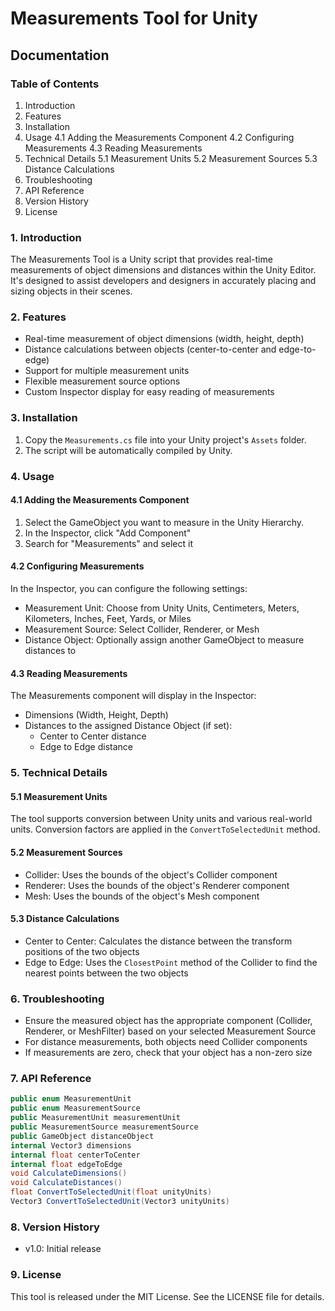 # Measurements Tool for Unity
## Documentation

### Table of Contents
1. Introduction
2. Features
3. Installation
4. Usage
   4.1 Adding the Measurements Component
   4.2 Configuring Measurements
   4.3 Reading Measurements
5. Technical Details
   5.1 Measurement Units
   5.2 Measurement Sources
   5.3 Distance Calculations
6. Troubleshooting
7. API Reference
8. Version History
9. License

### 1. Introduction
The Measurements Tool is a Unity script that provides real-time measurements of object dimensions and distances within the Unity Editor. It's designed to assist developers and designers in accurately placing and sizing objects in their scenes.

### 2. Features
- Real-time measurement of object dimensions (width, height, depth)
- Distance calculations between objects (center-to-center and edge-to-edge)
- Support for multiple measurement units
- Flexible measurement source options
- Custom Inspector display for easy reading of measurements

### 3. Installation
1. Copy the `Measurements.cs` file into your Unity project's `Assets` folder.
2. The script will be automatically compiled by Unity.

### 4. Usage

#### 4.1 Adding the Measurements Component
1. Select the GameObject you want to measure in the Unity Hierarchy.
2. In the Inspector, click "Add Component"
3. Search for "Measurements" and select it

#### 4.2 Configuring Measurements
In the Inspector, you can configure the following settings:
- Measurement Unit: Choose from Unity Units, Centimeters, Meters, Kilometers, Inches, Feet, Yards, or Miles
- Measurement Source: Select Collider, Renderer, or Mesh
- Distance Object: Optionally assign another GameObject to measure distances to

#### 4.3 Reading Measurements
The Measurements component will display in the Inspector:
- Dimensions (Width, Height, Depth)
- Distances to the assigned Distance Object (if set):
  - Center to Center distance
  - Edge to Edge distance

### 5. Technical Details

#### 5.1 Measurement Units
The tool supports conversion between Unity units and various real-world units. Conversion factors are applied in the `ConvertToSelectedUnit` method.

#### 5.2 Measurement Sources
- Collider: Uses the bounds of the object's Collider component
- Renderer: Uses the bounds of the object's Renderer component
- Mesh: Uses the bounds of the object's Mesh component

#### 5.3 Distance Calculations
- Center to Center: Calculates the distance between the transform positions of the two objects
- Edge to Edge: Uses the `ClosestPoint` method of the Collider to find the nearest points between the two objects

### 6. Troubleshooting
- Ensure the measured object has the appropriate component (Collider, Renderer, or MeshFilter) based on your selected Measurement Source
- For distance measurements, both objects need Collider components
- If measurements are zero, check that your object has a non-zero size

### 7. API Reference

```csharp
public enum MeasurementUnit
public enum MeasurementSource
public MeasurementUnit measurementUnit
public MeasurementSource measurementSource
public GameObject distanceObject
internal Vector3 dimensions
internal float centerToCenter
internal float edgeToEdge
void CalculateDimensions()
void CalculateDistances()
float ConvertToSelectedUnit(float unityUnits)
Vector3 ConvertToSelectedUnit(Vector3 unityUnits)
```

### 8. Version History
- v1.0: Initial release

### 9. License
This tool is released under the MIT License. See the LICENSE file for details.
